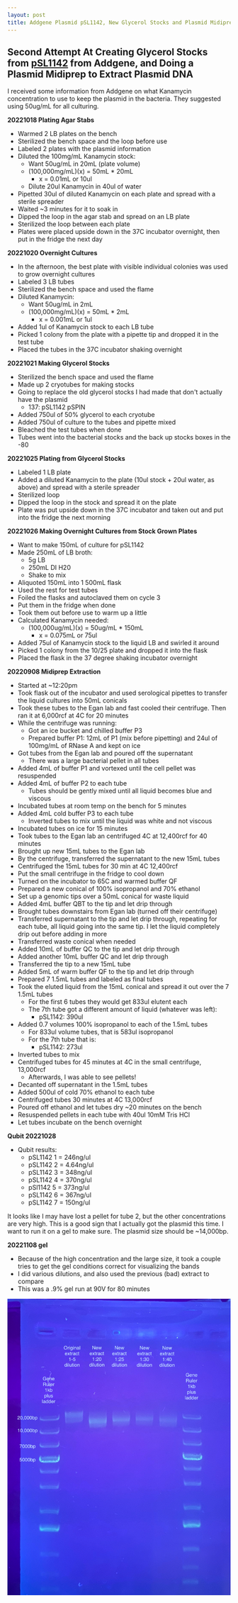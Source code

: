 ```yaml
---
layout: post
title: Addgene Plasmid pSL1142, New Glycerol Stocks and Plasmid Midiprep
---
```


## Second Attempt At Creating Glycerol Stocks from [pSL1142](https://www.addgene.org/160730/) from Addgene, and Doing a Plasmid Midiprep to Extract Plasmid DNA

I received some information from Addgene on what Kanamycin concentration to use to keep the plasmid in the bacteria. They suggested using 50ug/mL for all culturing.

**20221018 Plating Agar Stabs**
- Warmed 2 LB plates on the bench
- Sterilized the bench space and the loop before use
- Labeled 2 plates with the plasmid information
- Diluted the 100mg/mL Kanamycin stock:
  - Want 50ug/mL in 20mL (plate volume)
  - (100,000mg/mL)(x) = 50mL * 20mL
    - x = 0.01mL or 10ul
  - Dilute 20ul Kanamycin in 40ul of water
- Pipetted 30ul of diluted Kanamycin on each plate and spread with a sterile spreader
- Waited ~3 minutes for it to soak in
- Dipped the loop in the agar stab and spread on an LB plate
- Sterilized the loop between each plate
- Plates were placed upside down in the 37C incubator overnight, then put in the fridge the next day

**20221020 Overnight Cultures**
- In the afternoon, the best plate with visible individual colonies was used to grow overnight cultures
- Labeled 3 LB tubes
- Sterilized the bench space and used the flame
- Diluted Kanamycin:
  - Want 50ug/mL in 2mL
  - (100,000mg/mL)(x) = 50mL * 2mL
    - x = 0.001mL or 1ul
- Added 1ul of Kanamycin stock to each LB tube
- Picked 1 colony from the plate with a pipette tip and dropped it in the test tube
- Placed the tubes in the 37C incubator shaking overnight

**20221021 Making Glycerol Stocks**
- Sterilized the bench space and used the flame
- Made up 2 cryotubes for making stocks
- Going to replace the old glycerol stocks I had made that don't actually have the plasmid
  - 137: pSL1142 pSPIN
- Added 750ul of 50% glycerol to each cryotube
- Added 750ul of culture to the tubes and pipette mixed
- Bleached the test tubes when done
- Tubes went into the bacterial stocks and the back up stocks boxes in the -80

**20221025 Plating from Glycerol Stocks**
- Labeled 1 LB plate
- Added a diluted Kanamycin to the plate (10ul stock + 20ul water, as above) and spread with a sterile spreader
- Sterilized loop
- Dipped the loop in the stock and spread it on the plate
- Plate was put upside down in the 37C incubator and taken out and put into the fridge the next morning

**20221026 Making Overnight Cultures from Stock Grown Plates**
- Want to make 150mL of culture for pSL1142
- Made 250mL of LB broth:
  - 5g LB
  - 250mL DI H20
  - Shake to mix
- Aliquoted 150mL into 1 500mL flask
- Used the rest for test tubes
- Foiled the flasks and autoclaved them on cycle 3
- Put them in the fridge when done
- Took them out before use to warm up a little
- Calculated Kanamycin needed:
  - (100,000ug/mL)(x) = 50ug/mL * 150mL
    - x = 0.075mL or 75ul
- Added 75ul of Kanamycin stock to the liquid LB and swirled it around
- Picked 1 colony from the 10/25 plate and dropped it into the flask
- Placed the flask in the 37 degree shaking incubator overnight

**20220908 Midiprep Extraction**
- Started at ~12:20pm
- Took flask out of the incubator and used serological pipettes to transfer the liquid cultures into 50mL conicals
- Took these tubes to the Egan lab and fast cooled their centrifuge. Then ran it at 6,000rcf at 4C for 20 minutes
- While the centrifuge was running:
  - Got an ice bucket and chilled buffer P3
  - Prepared buffer P1: 12mL of P1 (mix before pipetting) and 24ul of 100mg/mL of RNase A and kept on ice
- Got tubes from the Egan lab and poured off the supernatant
  - There was a large bacterial pellet in all tubes
- Added 4mL of buffer P1 and vortexed until the cell pellet was resuspended
- Added 4mL of buffer P2 to each tube
  - Tubes should be gently mixed until all liquid becomes blue and viscous
- Incubated tubes at room temp on the bench for 5 minutes
- Added 4mL cold buffer P3 to each tube
  - Inverted tubes to mix until the liquid was white and not viscous
- Incubated tubes on ice for 15 minutes
- Took tubes to the Egan lab an centrifuged 4C at 12,400rcf for 40 minutes
- Brought up new 15mL tubes to the Egan lab
- By the centrifuge, transferred the supernatant to the new 15mL tubes
- Centrifuged the 15mL tubes for 30 min at 4C 12,400rcf
- Put the small centrifuge in the fridge to cool down
- Turned on the incubator to 65C and warmed buffer QF
- Prepared a new conical of 100% isopropanol and 70% ethanol
- Set up a genomic tips over a 50mL conical for waste liquid
- Added 4mL buffer QBT to the tip and let drip through
- Brought tubes downstairs from Egan lab (turned off their centrifuge)
- Transferred supernatant to the tip and let drip through, repeating for each tube, all liquid going into the same tip. I let the liquid completely drip out before adding in more
- Transferred waste conical when needed
- Added 10mL of buffer QC to the tip and let drip through
- Added another 10mL buffer QC and let drip through
- Transferred the tip to a new 15mL tube
- Added 5mL of warm buffer QF to the tip and let drip through
- Prepared 7 1.5mL tubes and labeled as final tubes
- Took the eluted liquid from the 15mL conical and spread it out over the 7 1.5mL tubes
  - For the first 6 tubes they would get 833ul elutent each
  - The 7th tube got a different amount of liquid (whatever was left):
    - pSL1142: 390ul
- Added 0.7 volumes 100% isopropanol to each of the 1.5mL tubes
  - For 833ul volume tubes, that is 583ul isopropanol
  - For the 7th tube that is:
    - pSL1142: 273ul
- Inverted tubes to mix
- Centrifuged tubes for 45 minutes at 4C in the small centrifuge, 13,000rcf
  - Afterwards, I was able to see pellets!
- Decanted off supernatant in the 1.5mL tubes
- Added 500ul of cold 70% ethanol to each tube
- Centrifuged tubes 30 minutes at 4C 13,000rcf
- Poured off ethanol and let tubes dry ~20 minutes on the bench
- Resuspended pellets in each tube with 40ul 10mM Tris HCl
- Let tubes incubate on the bench overnight

**Qubit 20221028**
- Qubit results:
  - pSL1142 1 = 246ng/ul
  - pSL1142 2 = 4.64ng/ul
  - pSL1142 3 = 348ng/ul
  - pSL1142 4 = 370ng/ul
  - pSl1142 5 = 373ng/ul
  - pSL1142 6 = 367ng/ul
  - pSL1142 7 = 150ng/ul

It looks like I may have lost a pellet for tube 2, but the other concentrations are very high. This is a good sign that I actually got the plasmid this time. I want to run it on a gel to make sure. The plasmid size should be ~14,000bp.

**20221108 gel**
- Because of the high concentration and the large size, it took a couple tries to get the gel conditions correct for visualizing the bands
- I did various dilutions, and also used the previous (bad) extract to compare
- This was a .9% gel run at 90V for 80 minutes 

![](https://raw.githubusercontent.com/meschedl/Unckless-Lab-Notebook-Maggie/master/images/20221108-pSPIN-gel.jpeg)
